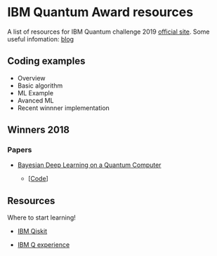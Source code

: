 # IBM Quantum Award resources
A list of resources for IBM Quantum challenge 2019 [official site](https://ibmqawards.com). Some useful infomation: [blog](https://www.ibm.com/blogs/research/2019/09/building-quantum-skills/)

## Coding examples

- Overview
- Basic algorithm
- ML Example
- Avanced ML
- Recent winnner implementation

## Winners 2018

### Papers

- [Bayesian Deep Learning on a Quantum Computer](https://arxiv.org/pdf/1806.11463.pdf)

  - [[Code](https://gitlab.com/apozas/bayesian-dl-quantum/)]

## Resources

Where to start learning!

- [IBM Qiskit](https://qiskit.org)

- [IBM Q experience](https://quantum-computing.ibm.com)

